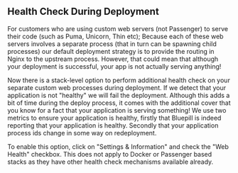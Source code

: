 

## Health Check During Deployment

For customers who are using custom web servers (not Passenger) to serve their code (such as Puma, Unicorn, Thin etc); Because each of these web servers involves a separate process (that in turn can be spawning child processes) our default deployment strategy is to provide the routing in Nginx to the upstream process. However, that could mean that although your deployment is successful, your app is not actually serving anything! 

Now there is a stack-level option to perform additional health check on your separate custom web processes during deployment. If we detect that your application is not "healthy" we will fail the deployment. Although this adds a bit of time during the deploy process, it comes with the additional cover that you know for a fact that your application is serving something! We use two metrics to ensure your application is healthy, firstly that Bluepill is indeed reporting that your application is healthy. Secondly that your application process ids change in some way on redeployment.

To enable this option, click on "Settings & Information" and check the "Web Health" checkbox.
This does not apply to Docker or Passenger based stacks as they have other health check mechanisms available already.


